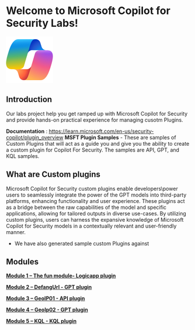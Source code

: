 # Welcome to Microsoft Copilot for Security Labs!

![Security CoPilot Logo](https://github.com/Azure/Copilot-For-Security/blob/main/Images/ic_fluent_copilot_64_64%402x.png)

## Introduction

Our labs project help you get ramped up with Microsoft Copilot for Security and provide hands-on practical experience for managing cusotm Plugins.

**Documentation** : https://learn.microsoft.com/en-us/security-copilot/plugin_overview
**MSFT Plugin Samples** - These are samples of Custom Plugins that will act as a guide you and give you the ability to create a custom plugin for Copilot For Security. The samples are API, GPT, and KQL samples.
## What are Custom plugins

Microsoft Copilot for Security custom plugins enable developers\power users to seamlessly integrate the power of the GPT models into third-party platforms, enhancing functionality and user experience. 
These plugins act as a bridge between the raw capabilities of the model and specific applications, allowing for tailored outputs in diverse use-cases. 
By utilizing custom plugins, users can harness the expansive knowledge of Microsoft Copilot for Security models in a contextually relevant and user-friendly manner.
- We have also generated sample custom Plugins against 
## Modules

[**Module 1 – The fun module- Logicapp plugin**](https://github.com/Azure/Copilot-For-Security/tree/main/Technical%20Workshops/Custom%20Plugin%20Workshop/Task01_Send_jokeByemail)

[**Module 2 – DefangUrl - GPT plugin**](https://github.com/Azure/Copilot-For-Security/tree/main/Technical%20Workshops/Custom%20Plugin%20Workshop/Task02_Defang_URL)

[**Module 3 – GeoIP01 - API plugin**](https://github.com/Azure/Copilot-For-Security/tree/main/Technical%20Workshops/Custom%20Plugin%20Workshop/Task03_GEO_IP_report)

[**Module 4 – GeoIp02 - GPT plugin**](https://github.com/Azure/Copilot-For-Security/tree/main/Technical%20Workshops/Custom%20Plugin%20Workshop/Task04_GEO_IP_script)

[**Module 5 – KQL - KQL plugin**](https://github.com/Azure/Copilot-For-Security/tree/main/Technical%20Workshops/Custom%20Plugin%20Workshop/Task05_KQL)

